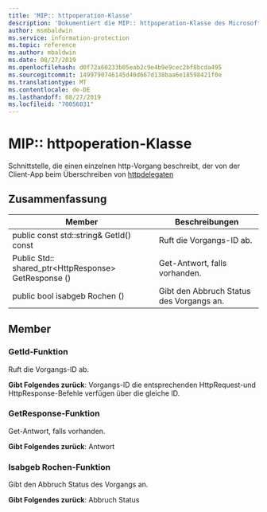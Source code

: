 ```yaml
---
title: 'MIP:: httpoperation-Klasse'
description: 'Dokumentiert die MIP:: httpoperation-Klasse des Microsoft Information Protection (MIP) SDK.'
author: msmbaldwin
ms.service: information-protection
ms.topic: reference
ms.author: mbaldwin
ms.date: 08/27/2019
ms.openlocfilehash: d0f72a60233b05eab2c9e4b9e9cec2bf8bcda495
ms.sourcegitcommit: 1499790746145d40d667d138baa6e18598421f0e
ms.translationtype: MT
ms.contentlocale: de-DE
ms.lasthandoff: 08/27/2019
ms.locfileid: "70056031"
---
```

# <a name="class-miphttpoperation"></a>MIP:: httpoperation-Klasse 
Schnittstelle, die einen einzelnen http-Vorgang beschreibt, der von der Client-App beim Überschreiben von [httpdelegaten](class_mip_httpdelegate.md)
  
## <a name="summary"></a>Zusammenfassung
 Member                        | Beschreibungen                                
--------------------------------|---------------------------------------------
public const std::string& GetId() const  |  Ruft die Vorgangs-ID ab.
Public Std:: shared_ptr\<HttpResponse\> GetResponse ()  |  Get-Antwort, falls vorhanden.
public bool isabgeb Rochen ()  |  Gibt den Abbruch Status des Vorgangs an.
  
## <a name="members"></a>Member
  
### <a name="getid-function"></a>GetId-Funktion
Ruft die Vorgangs-ID ab.

  
**Gibt Folgendes zurück**: Vorgangs-ID die entsprechenden HttpRequest-und HttpResponse-Befehle verfügen über die gleiche ID.
  
### <a name="getresponse-function"></a>GetResponse-Funktion
Get-Antwort, falls vorhanden.

  
**Gibt Folgendes zurück**: Antwort
  
### <a name="iscancelled-function"></a>Isabgeb Rochen-Funktion
Gibt den Abbruch Status des Vorgangs an.

  
**Gibt Folgendes zurück**: Abbruch Status